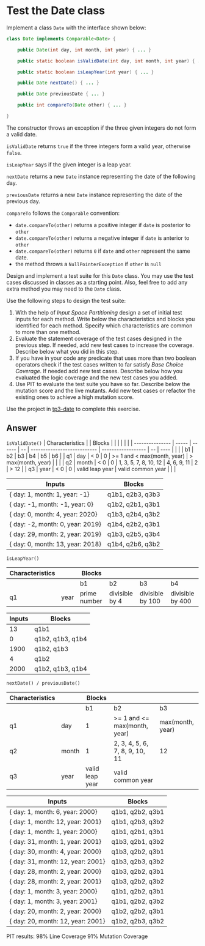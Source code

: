 # Test the Date class

Implement a class `Date` with the interface shown below:

```java
class Date implements Comparable<Date> {

    public Date(int day, int month, int year) { ... }

    public static boolean isValidDate(int day, int month, int year) { ... }

    public static boolean isLeapYear(int year) { ... }

    public Date nextDate() { ... }

    public Date previousDate { ... }

    public int compareTo(Date other) { ... }

}
```

The constructor throws an exception if the three given integers do not form a valid date.

`isValidDate` returns `true` if the three integers form a valid year, otherwise `false`.

`isLeapYear` says if the given integer is a leap year.

`nextDate` returns a new `Date` instance representing the date of the following day.

`previousDate` returns a new `Date` instance representing the date of the previous day.

`compareTo` follows the `Comparable` convention:

* `date.compareTo(other)` returns a positive integer if `date` is posterior to `other`
* `date.compareTo(other)` returns a negative integer if `date` is anterior to `other`
* `date.compareTo(other)` returns `0` if `date` and `other` represent the same date.
* the method throws a `NullPointerException` if `other` is `null` 

Design and implement a test suite for this `Date` class.
You may use the test cases discussed in classes as a starting point. 
Also, feel free to add any extra method you may need to the `Date` class.


Use the following steps to design the test suite:

1. With the help of *Input Space Partitioning* design a set of initial test inputs for each method. Write below the characteristics and blocks you identified for each method. Specify which characteristics are common to more than one method.
2. Evaluate the statement coverage of the test cases designed in the previous step. If needed, add new test cases to increase the coverage. Describe below what you did in this step.
3. If you have in your code any predicate that uses more than two boolean operators check if the test cases written to far satisfy *Base Choice Coverage*. If needed add new test cases. Describe below how you evaluated the logic coverage and the new test cases you added.
4. Use PIT to evaluate the test suite you have so far. Describe below the mutation score and the live mutants. Add new test cases or refactor the existing ones to achieve a high mutation score.

Use the project in [tp3-date](../code/tp3-date) to complete this exercise.

## Answer

`isValidDate()`
| Characteristics |       | Blocks |    |                             |                    |    |      |
| --------------- | ----- | ------ | -- | --------------------------- | ------------------ | -- | ---- |
|                 |       | b1     | b2 | b3                          | b4                 | b5 | b6   |
| q1              | day   | < 0    | 0  | >= 1 and < max(month, year) | > max(month, year) |    |      |
| q2              | month | < 0    | 0  | 1, 3, 5, 7, 8, 10, 12       | 4, 6, 9, 11        | 2  | > 12 |
| q3              | year  | < 0    | 0  | valid leap year             | valid common year  |    |      |

| Inputs                           | Blocks           |
| -------------------------------- | ---------------- |
| { day: 1, month: 1, year: -1}    | q1b1, q2b3, q3b3 |
| { day: -1, month: -1, year: 0}   | q1b2, q2b1, q3b1 |
| { day: 0, month: 4, year: 2020}  | q1b3, q2b4, q3b2 |
| { day: -2, month: 0, year: 2019} | q1b4, q2b2, q3b1 |
| { day: 29, month: 2, year: 2019} | q1b3, q2b5, q3b4 |
| { day: 0, month: 13, year: 2018} | q1b4, q2b6, q3b2 |

`isLeapYear()`

| Characteristics |       | Blocks       |                 |                  |                  |
| --------------- | ----- | ------------ | --------------- | ---------------- | ---------------- |
|                 |       | b1           | b2              | b3               | b4               |
| q1              | year  | prime number | divisible by 4  | divisible by 100 | divisible by 400 |

| Inputs | Blocks           |
| ------ | ---------------- |
| 13     | q1b1             |
| 0      | q1b2, q1b3, q1b4 |
| 1900   | q1b2, q1b3       |
| 4      | q1b2             |
| 2000   | q1b2, q1b3, q1b4 |

`nextDate() / previousDate()`

| Characteristics |       | Blocks          |                                 |                  |
| --------------- | ----- | --------------- | ------------------------------- | ---------------- |
|                 |       | b1              | b2                              | b3               |
| q1              | day   | 1               | >= 1 and <= max(month, year)    | max(month, year) |
| q2              | month | 1               | 2, 3, 4, 5, 6, 7, 8, 9, 10, 11  | 12               |
| q3              | year  | valid leap year | valid common year               |                  |

| Inputs                            | Blocks           |
| --------------------------------- | ---------------- |
| { day: 1, month: 6, year: 2000}   | q1b1, q2b2, q3b1 |
| { day: 1, month: 12, year: 2001}  | q1b1, q2b3, q3b2 |
| { day: 1, month: 1, year: 2000}   | q1b1, q2b1, q3b1 |
| { day: 31, month: 1, year: 2001}  | q1b3, q2b1, q3b2 |
| { day: 30, month: 4, year: 2000}  | q1b3, q2b2, q3b1 |
| { day: 31, month: 12, year: 2001} | q1b3, q2b3, q3b2 |
| { day: 28, month: 2, year: 2000}  | q1b3, q2b2, q3b1 |
| { day: 28, month: 2, year: 2001}  | q1b3, q2b2, q3b2 |
| { day: 1, month: 3, year: 2000}   | q1b1, q2b2, q3b1 |
| { day: 1, month: 3, year: 2001}   | q1b1, q2b2, q3b2 |
| { day: 20, month: 2, year: 2000}  | q1b2, q2b2, q3b1 |
| { day: 20, month: 12, year: 2001} | q1b2, q2b3, q3b2 |

PIT results:
98% Line Coverage
91% Mutation Coverage
